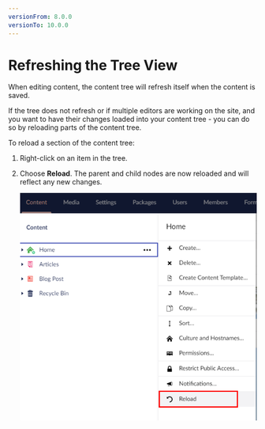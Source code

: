 ```yaml
---
versionFrom: 8.0.0
versionTo: 10.0.0
---
```


# Refreshing the Tree View

When editing content, the content tree will refresh itself when the content is saved.

If the tree does not refresh or if multiple editors are working on the site, and you want to have their changes loaded into your content tree - you can do so by reloading parts of the content tree.

To reload a section of the content tree:

1. Right-click on an item in the tree.
2.  Choose **Reload**. The parent and child nodes are now reloaded and will reflect any new changes.

    ![Reload Tree](../../../../../11/umbraco-cms/tutorials/editors-manual/tips-and-tricks/images/Reload.png)
